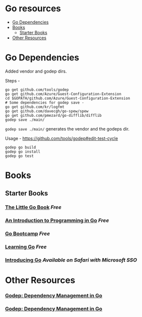 Go resources
====

 * [Go Dependencies](#godeps)
 * [Books](#books)
    * [Starter Books](#starter-books)
 * [Other Resources](#resources)

**Go Dependencies**
=====
Added vendor and godep dirs.

Steps - 
```
go get github.com/tools/godep
go get github.com/Azure/Guest-Configuration-Extension
cd $GOPATH/github.com/Azure/Guest-Configuration-Extension
# Some dependencies for godep save - 
go get github.com/kr/logfmt
go get github.com/davecgh/go-spew/spew
go get github.com/pmezard/go-difflib/difflib
godep save ./main/
```

`godep save ./main/` generates the vendor and the godeps dir. 

Usage - https://github.com/tools/godep#edit-test-cycle

```
godep go build
godep go install
godep go test
```

**Books**
=====

**Starter Books**
----

### [The Little Go Book](http://openmymind.net/The-Little-Go-Book/) *Free*

### [An Introduction to Programming in Go](http://www.golang-book.com/) *Free*

### [Go Bootcamp](http://www.golangbootcamp.com/) *Free*

### [Learning Go](http://www.miek.nl/go) *Free*

### [Introducing Go](https://www.safaribooksonline.com/library/view/introducing-go/9781491941997/) *Available on Safari with Microsoft SSO*

**Other Resources**
=====

### [Godep: Dependency Management in Go](https://blog.codeship.com/godep-dependency-management-in-golang/)

### [Godep: Dependency Management in Go](https://blog.codeship.com/godep-dependency-management-in-golang/)
